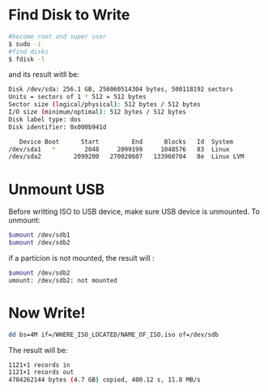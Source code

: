 # Find Disk to Write

```sh
#become root and super user 
$ sudo -i  
#find disks 
$ fdisk -l
```

and its result witll be:

```sh
Disk /dev/sda: 256.1 GB, 256060514304 bytes, 500118192 sectors
Units = sectors of 1 * 512 = 512 bytes
Sector size (logical/physical): 512 bytes / 512 bytes
I/O size (minimum/optimal): 512 bytes / 512 bytes
Disk label type: dos
Disk identifier: 0x000b941d

   Device Boot      Start         End      Blocks   Id  System
/dev/sda1   *        2048     2099199     1048576   83  Linux
/dev/sda2         2099200   270020607   133960704   8e  Linux LVM
```
# Unmount USB 
Before writting ISO to USB device, make sure USB device is unmounted. 
To unmount:
```sh 
$umount /dev/sdb1
$umount /dev/sdb2
```
if a particion is not mounted, the result will :
```sh
$umount /dev/sdb2
umount: /dev/sdb2: not mounted
```
# Now Write! 
```sh
dd bs=4M if=/WHERE_ISO_LOCATED/NAME_OF_ISO.iso of=/dev/sdb
```
The result will be:
```sh
1121+1 records in
1121+1 records out
4704262144 bytes (4.7 GB) copied, 400.12 s, 11.8 MB/s
```


